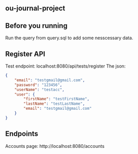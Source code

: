 ## ou-journal-project

## Before you running
Run the query from query.sql to add some nesscessary data.

## Register API
Test endpoint: localhost:8080/api/tests/register
The json: 
```json
{
    "email": "testgmail@gmail.com",
    "password": "123456",
    "userName": "testacc",
    "user": {
        "firstName": "testFirstName",
        "lastName": "testLastName",
        "email": "testgmail@gmail.com"
    }
}
```

## Endpoints
Accounts page: http://localhost:8080/accounts